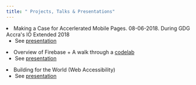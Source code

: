 ```yaml
---
title: " Projects, Talks & Presentations"
---
```


<li>Making a Case for Accerlerated Mobile Pages. 08-06-2018. During GDG Accra's IO Extended 2018
<ul>
<li>See <a href="https://docs.google.com/presentation/d/1YDPSDyJisMwfg0uU_6Itb6LW6XQ5eNq5ViRhHyyRUhY/edit?usp=sharing">presentation</a></li>
</ul>
</li>
<li>Overview of Firebase + A walk through a <a href="https://codelabs.developers.google.com/codelabs/firebase-web/index.html?index=..%2F..%2Findex#0">codelab</a>
<ul>
<li>See <a href="https://docs.google.com/presentation/d/1M9MG96YEbYeYsijNgobopDSLtLZqj5yi1gx8H-98fg0/edit?usp=sharing">presentation</a></li>
</ul>
</li>
<li>Building for the World (Web Accessibility)
<ul>
<li>See <a href="https://docs.google.com/presentation/d/1cxu1msU41ASfWXsFq9D6prdbHUAz5Ag-_M3imKNUS4E/edit?usp=sharing">presentation</a></li>
</ul>
</li>
</ul>

